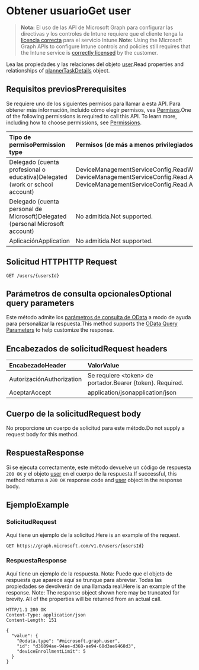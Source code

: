# <a name="get-user"></a><span data-ttu-id="3aa5f-101">Obtener usuario</span><span class="sxs-lookup"><span data-stu-id="3aa5f-101">Get user</span></span>

> <span data-ttu-id="3aa5f-102">**Nota:** El uso de las API de Microsoft Graph para configurar las directivas y los controles de Intune requiere que el cliente tenga la [licencia correcta](https://go.microsoft.com/fwlink/?linkid=839381) para el servicio Intune.</span><span class="sxs-lookup"><span data-stu-id="3aa5f-102">**Note:** Using the Microsoft Graph APIs to configure Intune controls and policies still requires that the Intune service is [correctly licensed](https://go.microsoft.com/fwlink/?linkid=839381) by the customer.</span></span>

<span data-ttu-id="3aa5f-103">Lea las propiedades y las relaciones del objeto [user](../resources/intune_onboarding_user.md).</span><span class="sxs-lookup"><span data-stu-id="3aa5f-103">Read properties and relationships of [plannerTaskDetails](../resources/intune_onboarding_user.md) object.</span></span>
## <a name="prerequisites"></a><span data-ttu-id="3aa5f-104">Requisitos previos</span><span class="sxs-lookup"><span data-stu-id="3aa5f-104">Prerequisites</span></span>
<span data-ttu-id="3aa5f-p101">Se requiere uno de los siguientes permisos para llamar a esta API. Para obtener más información, incluido cómo elegir permisos, vea [Permisos](../../../concepts/permissions_reference.md).</span><span class="sxs-lookup"><span data-stu-id="3aa5f-p101">One of the following permissions is required to call this API. To learn more, including how to choose permissions, see [Permissions](../../../concepts/permissions_reference.md).</span></span>

|<span data-ttu-id="3aa5f-107">Tipo de permiso</span><span class="sxs-lookup"><span data-stu-id="3aa5f-107">Permission type</span></span>|<span data-ttu-id="3aa5f-108">Permisos (de más a menos privilegiados)</span><span class="sxs-lookup"><span data-stu-id="3aa5f-108">Permissions (from least to most privileged)</span></span>|
|:---|:---|
|<span data-ttu-id="3aa5f-109">Delegado (cuenta profesional o educativa)</span><span class="sxs-lookup"><span data-stu-id="3aa5f-109">Delegated (work or school account)</span></span>|<span data-ttu-id="3aa5f-110">DeviceManagementServiceConfig.ReadWrite.All, DeviceManagementServiceConfig.Read.All</span><span class="sxs-lookup"><span data-stu-id="3aa5f-110">DeviceManagementServiceConfig.ReadWrite.All, DeviceManagementServiceConfig.Read.All</span></span>|
|<span data-ttu-id="3aa5f-111">Delegado (cuenta personal de Microsoft)</span><span class="sxs-lookup"><span data-stu-id="3aa5f-111">Delegated (personal Microsoft account)</span></span>|<span data-ttu-id="3aa5f-112">No admitida.</span><span class="sxs-lookup"><span data-stu-id="3aa5f-112">Not supported.</span></span>|
|<span data-ttu-id="3aa5f-113">Aplicación</span><span class="sxs-lookup"><span data-stu-id="3aa5f-113">Application</span></span>|<span data-ttu-id="3aa5f-114">No admitida.</span><span class="sxs-lookup"><span data-stu-id="3aa5f-114">Not supported.</span></span>|

## <a name="http-request"></a><span data-ttu-id="3aa5f-115">Solicitud HTTP</span><span class="sxs-lookup"><span data-stu-id="3aa5f-115">HTTP Request</span></span>
<!-- {
  "blockType": "ignored"
}
-->
``` http
GET /users/{usersId}
```

## <a name="optional-query-parameters"></a><span data-ttu-id="3aa5f-116">Parámetros de consulta opcionales</span><span class="sxs-lookup"><span data-stu-id="3aa5f-116">Optional query parameters</span></span>
<span data-ttu-id="3aa5f-117">Este método admite los [parámetros de consulta de OData](https://developer.microsoft.com/es-ES/graph/docs/overview/query_parameters) a modo de ayuda para personalizar la respuesta.</span><span class="sxs-lookup"><span data-stu-id="3aa5f-117">This method supports the [OData Query Parameters](https://developer.microsoft.com/es-ES/graph/docs/overview/query_parameters) to help customize the response.</span></span>
## <a name="request-headers"></a><span data-ttu-id="3aa5f-118">Encabezados de solicitud</span><span class="sxs-lookup"><span data-stu-id="3aa5f-118">Request headers</span></span>
|<span data-ttu-id="3aa5f-119">Encabezado</span><span class="sxs-lookup"><span data-stu-id="3aa5f-119">Header</span></span>|<span data-ttu-id="3aa5f-120">Valor</span><span class="sxs-lookup"><span data-stu-id="3aa5f-120">Value</span></span>|
|:---|:---|
|<span data-ttu-id="3aa5f-121">Autorización</span><span class="sxs-lookup"><span data-stu-id="3aa5f-121">Authorization</span></span>|<span data-ttu-id="3aa5f-122">Se requiere &lt;token&gt; de portador.</span><span class="sxs-lookup"><span data-stu-id="3aa5f-122">Bearer {token}. Required.</span></span>|
|<span data-ttu-id="3aa5f-123">Aceptar</span><span class="sxs-lookup"><span data-stu-id="3aa5f-123">Accept</span></span>|<span data-ttu-id="3aa5f-124">application/json</span><span class="sxs-lookup"><span data-stu-id="3aa5f-124">application/json</span></span>|

## <a name="request-body"></a><span data-ttu-id="3aa5f-125">Cuerpo de la solicitud</span><span class="sxs-lookup"><span data-stu-id="3aa5f-125">Request body</span></span>
<span data-ttu-id="3aa5f-126">No proporcione un cuerpo de solicitud para este método.</span><span class="sxs-lookup"><span data-stu-id="3aa5f-126">Do not supply a request body for this method.</span></span>

## <a name="response"></a><span data-ttu-id="3aa5f-127">Respuesta</span><span class="sxs-lookup"><span data-stu-id="3aa5f-127">Response</span></span>
<span data-ttu-id="3aa5f-128">Si se ejecuta correctamente, este método devuelve un código de respuesta `200 OK` y el objeto [user](../resources/intune_onboarding_user.md) en el cuerpo de la respuesta.</span><span class="sxs-lookup"><span data-stu-id="3aa5f-128">If successful, this method returns a `200 OK` response code and [user](../resources/intune_onboarding_user.md) object in the response body.</span></span>

## <a name="example"></a><span data-ttu-id="3aa5f-129">Ejemplo</span><span class="sxs-lookup"><span data-stu-id="3aa5f-129">Example</span></span>
### <a name="request"></a><span data-ttu-id="3aa5f-130">Solicitud</span><span class="sxs-lookup"><span data-stu-id="3aa5f-130">Request</span></span>
<span data-ttu-id="3aa5f-131">Aquí tiene un ejemplo de la solicitud.</span><span class="sxs-lookup"><span data-stu-id="3aa5f-131">Here is an example of the request.</span></span>
``` http
GET https://graph.microsoft.com/v1.0/users/{usersId}
```

### <a name="response"></a><span data-ttu-id="3aa5f-132">Respuesta</span><span class="sxs-lookup"><span data-stu-id="3aa5f-132">Response</span></span>
<span data-ttu-id="3aa5f-p102">Aquí tiene un ejemplo de la respuesta. Nota: Puede que el objeto de respuesta que aparece aquí se trunque para abreviar. Todas las propiedades se devolverán de una llamada real.</span><span class="sxs-lookup"><span data-stu-id="3aa5f-p102">Here is an example of the response. Note: The response object shown here may be truncated for brevity. All of the properties will be returned from an actual call.</span></span>
``` http
HTTP/1.1 200 OK
Content-Type: application/json
Content-Length: 151

{
  "value": {
    "@odata.type": "#microsoft.graph.user",
    "id": "d36894ae-94ae-d368-ae94-68d3ae9468d3",
    "deviceEnrollmentLimit": 5
  }
}
```



